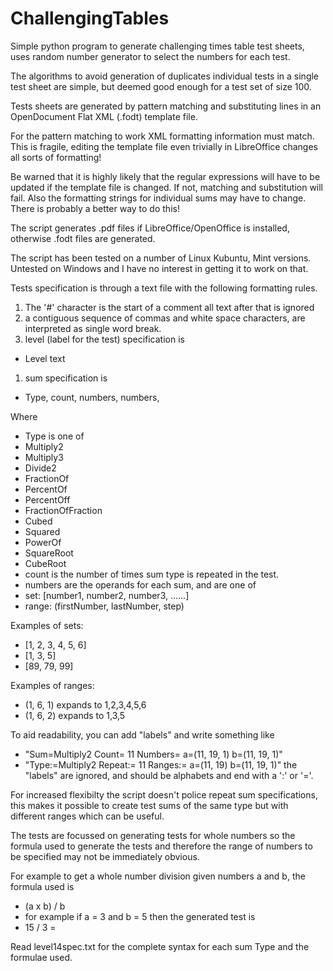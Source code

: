 # ChallengingTables
Simple python program to generate challenging times table test sheets,
uses random number generator to select the numbers for each test.

The algorithms to avoid generation of duplicates individual tests in a
single test sheet are simple, but deemed good enough for a test set of size
100.

Tests sheets are generated by pattern matching and substituting lines in
an OpenDocument Flat XML (.fodt) template file.

For the pattern matching to work XML formatting information must match.
This is fragile, editing the template file even trivially in LibreOffice
changes all sorts of formatting!

Be warned that it is highly likely that the regular expressions will have to
be updated if the template file is changed. 
If not, matching and substitution will fail.
Also the formatting strings for individual sums may have to change.
There is probably a better way to do this!

The script generates .pdf files if LibreOffice/OpenOffice is installed,
otherwise .fodt files are generated.

The script has been tested on a number of Linux Kubuntu, Mint versions.
Untested on Windows and I have no interest in getting it to work on that.

Tests specification is through a text file with the following formatting rules.

1. The '#' character is the start of a comment all text after that is ignored
1. a contiguous sequence of commas and white space characters, are interpreted as single word break.
1. level (label for the test) specification is 
 * Level text
1. sum specification is
 * Type, count, numbers, numbers, 

Where

* Type is one of
 * Multiply2
 * Multiply3
 * Divide2
 * FractionOf
 * PercentOf
 * PercentOff
 * FractionOfFraction
 * Cubed
 * Squared
 * PowerOf
 * SquareRoot
 * CubeRoot
* count is the number of times sum type is repeated in the test.
* numbers are the operands for each sum, and are one of
 * set: [number1, number2, number3, ......]
 * range: (firstNumber, lastNumber, step)

Examples of sets:

   * [1, 2, 3, 4, 5, 6]
   * [1, 3, 5]
   * [89, 79, 99]

Examples of ranges:

   * (1, 6, 1) expands to 1,2,3,4,5,6
   * (1, 6, 2) expands to 1,3,5
 
To aid readability, you can add "labels" and write something like 
* "Sum=Multiply2  Count= 11   Numbers= a=(11, 19, 1) b=(11, 19, 1)"
* "Type:=Multiply2  Repeat:= 11   Ranges:= a=(11, 19) b=(11, 19, 1)"
the "labels" are ignored, and should be alphabets and end with
a ':' or '='.

For increased flexibilty the script doesn't police repeat sum specifications,
this makes it possible to create test sums of the same type but with different
ranges which can be useful.

The tests are focussed on generating tests for whole numbers so the formula used
to generate the tests and therefore the range of numbers to be specified 
may not be immediately obvious.

For example to get a whole number division given numbers a and b, the formula used is

* (a x b) / b
 * for example if a = 3 and b = 5 then the generated test is 
  * 15 / 3 =

Read level14spec.txt for the complete syntax for each sum Type and the formulae used.

